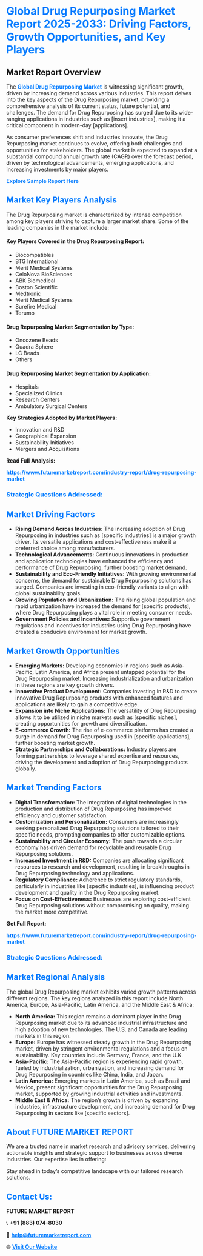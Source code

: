 <h1 style="color: #007BFF;">Global Drug Repurposing Market Report 2025-2033: Driving Factors, Growth Opportunities, and Key Players</h1>

<section id="overview">
<h2>Market Report Overview</h2>
<p>The <a href="https://www.futuremarketreport.com/industry-report/drug-repurposing-market" style="color: #007BFF; text-decoration: none;"><strong>Global Drug Repurposing Market</strong></a> is witnessing significant growth, driven by increasing demand across various industries. This report delves into the key aspects of the Drug Repurposing market, providing a comprehensive analysis of its current status, future potential, and challenges. The demand for Drug Repurposing has surged due to its wide-ranging applications in industries such as [insert industries], making it a critical component in modern-day [applications].</p>
<p>As consumer preferences shift and industries innovate, the Drug Repurposing market continues to evolve, offering both challenges and opportunities for stakeholders. The global market is expected to expand at a substantial compound annual growth rate (CAGR) over the forecast period, driven by technological advancements, emerging applications, and increasing investments by major players.</p>
</section>

<section id="overview">
<p><a href="https://www.futuremarketreport.com/request-sample/reportId=34477" style="color: #007BFF; text-decoration: none;"><strong>Explore Sample Report Here</strong></a></p>
</section>

<section id="key-players">
<h2 style="color: #007BFF;">Market Key Players Analysis</h2>
<p>The Drug Repurposing market is characterized by intense competition among key players striving to capture a larger market share. Some of the leading companies in the market include:</p>
<h4>Key Players Covered in the Drug Repurposing Report:</h4>
<ul><li>Biocompatibles</li><li>BTG International</li><li>Merit Medical Systems</li><li>CeloNova BioSciences</li><li>ABK Biomedical</li><li>Boston Scientific</li><li>Medtronic</li><li>Merit Medical Systems</li><li>Surefire Medical</li><li>Terumo</li></ul>
<h4>Drug Repurposing Market Segmentation by Type:</h4>
<ul><li>Oncozene Beads</li><li>Quadra Sphere</li><li>LC Beads</li><li>Others</li></ul>

<h4>Drug Repurposing Market Segmentation by Application:</h4>
<ul><li>Hospitals</li><li>Specialized Clinics</li><li>Research Centers</li><li>Ambulatory Surgical Centers</li></ul>
<p><strong>Key Strategies Adopted by Market Players:</strong></p>
<ul>
<li>Innovation and R&D</li>
<li>Geographical Expansion</li>
<li>Sustainability Initiatives</li>
<li>Mergers and Acquisitions</li>
</ul>
</section>

<section>
<p><strong>Read Full Analysis: </strong></p><a href="https://www.futuremarketreport.com/industry-report/drug-repurposing-market" style="color: #007BFF; text-decoration: none;"><strong>https://www.futuremarketreport.com/industry-report/drug-repurposing-market</strong></a>
<h3 style="color: #007BFF;">Strategic Questions Addressed:</h3>
</section>

<section id="driving-factors">
<h2 style="color: #007BFF;">Market Driving Factors</h2>
<ul>
<li><strong>Rising Demand Across Industries:</strong> The increasing adoption of Drug Repurposing in industries such as [specific industries] is a major growth driver. Its versatile applications and cost-effectiveness make it a preferred choice among manufacturers.</li>
<li><strong>Technological Advancements:</strong> Continuous innovations in production and application technologies have enhanced the efficiency and performance of Drug Repurposing, further boosting market demand.</li>
<li><strong>Sustainability and Eco-Friendly Initiatives:</strong> With growing environmental concerns, the demand for sustainable Drug Repurposing solutions has surged. Companies are investing in eco-friendly variants to align with global sustainability goals.</li>
<li><strong>Growing Population and Urbanization:</strong> The rising global population and rapid urbanization have increased the demand for [specific products], where Drug Repurposing plays a vital role in meeting consumer needs.</li>
<li><strong>Government Policies and Incentives:</strong> Supportive government regulations and incentives for industries using Drug Repurposing have created a conducive environment for market growth.</li>
</ul>
</section>

<section id="growth-opportunities">
<h2 style="color: #007BFF;">Market Growth Opportunities</h2>
<ul>
<li><strong>Emerging Markets:</strong> Developing economies in regions such as Asia-Pacific, Latin America, and Africa present untapped potential for the Drug Repurposing market. Increasing industrialization and urbanization in these regions are key growth drivers.</li>
<li><strong>Innovative Product Development:</strong> Companies investing in R&D to create innovative Drug Repurposing products with enhanced features and applications are likely to gain a competitive edge.</li>
<li><strong>Expansion into Niche Applications:</strong> The versatility of Drug Repurposing allows it to be utilized in niche markets such as [specific niches], creating opportunities for growth and diversification.</li>
<li><strong>E-commerce Growth:</strong> The rise of e-commerce platforms has created a surge in demand for Drug Repurposing used in [specific applications], further boosting market growth.</li>
<li><strong>Strategic Partnerships and Collaborations:</strong> Industry players are forming partnerships to leverage shared expertise and resources, driving the development and adoption of Drug Repurposing products globally.</li>
</ul>
</section>

<section id="trending-factors">
<h2 style="color: #007BFF;">Market Trending Factors</h2>
<ul>
<li><strong>Digital Transformation:</strong> The integration of digital technologies in the production and distribution of Drug Repurposing has improved efficiency and customer satisfaction.</li>
<li><strong>Customization and Personalization:</strong> Consumers are increasingly seeking personalized Drug Repurposing solutions tailored to their specific needs, prompting companies to offer customizable options.</li>
<li><strong>Sustainability and Circular Economy:</strong> The push towards a circular economy has driven demand for recyclable and reusable Drug Repurposing solutions.</li>
<li><strong>Increased Investment in R&D:</strong> Companies are allocating significant resources to research and development, resulting in breakthroughs in Drug Repurposing technology and applications.</li>
<li><strong>Regulatory Compliance:</strong> Adherence to strict regulatory standards, particularly in industries like [specific industries], is influencing product development and quality in the Drug Repurposing market.</li>
<li><strong>Focus on Cost-Effectiveness:</strong> Businesses are exploring cost-efficient Drug Repurposing solutions without compromising on quality, making the market more competitive.</li>
</ul>
</section>

<section>
<p><strong>Get Full Report: </strong></p><a href="https://www.futuremarketreport.com/industry-report/drug-repurposing-market" style="color: #007BFF; text-decoration: none;"><strong>https://www.futuremarketreport.com/industry-report/drug-repurposing-market</strong></a>
<h3 style="color: #007BFF;">Strategic Questions Addressed:</h3>
</section>


<section id="regional-analysis">
<h2 style="color: #007BFF;">Market Regional Analysis</h2>
<p>The global Drug Repurposing market exhibits varied growth patterns across different regions. The key regions analyzed in this report include North America, Europe, Asia-Pacific, Latin America, and the Middle East & Africa:</p>
<ul>
<li><strong>North America:</strong> This region remains a dominant player in the Drug Repurposing market due to its advanced industrial infrastructure and high adoption of new technologies. The U.S. and Canada are leading markets in this region.</li>
<li><strong>Europe:</strong> Europe has witnessed steady growth in the Drug Repurposing market, driven by stringent environmental regulations and a focus on sustainability. Key countries include Germany, France, and the U.K.</li>
<li><strong>Asia-Pacific:</strong> The Asia-Pacific region is experiencing rapid growth, fueled by industrialization, urbanization, and increasing demand for Drug Repurposing in countries like China, India, and Japan.</li>
<li><strong>Latin America:</strong> Emerging markets in Latin America, such as Brazil and Mexico, present significant opportunities for the Drug Repurposing market, supported by growing industrial activities and investments.</li>
<li><strong>Middle East & Africa:</strong> The region’s growth is driven by expanding industries, infrastructure development, and increasing demand for Drug Repurposing in sectors like [specific sectors].</li>
</ul>
</section>

<footer>
<h2 style="color: #007BFF;">About FUTURE MARKET REPORT</h2>
<p>We are a trusted name in market research and advisory services, delivering actionable insights and strategic support to businesses across diverse industries. Our expertise lies in offering:</p>

<p>Stay ahead in today’s competitive landscape with our tailored research solutions.</p>

<h2 style="color: #007BFF;">Contact Us:</h2>
<p><strong>FUTURE MARKET REPORT</strong></p>
<p>📞 <strong>+91 (883) 074-8030</strong></p>
<p>📧 <strong><a href="mailto:help@futuremarketreport.com" style="color: #007BFF;">help@futuremarketreport.com</a></strong></p>
<p>🌐 <strong><a href="https://www.futuremarketreport.com/" style="color: #007BFF;">Visit Our Website</a></strong></p>
</footer>